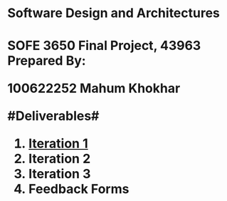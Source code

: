 <h1> Software Design and Architectures <h1>
SOFE 3650 Final Project, 43963
Prepared By:

100622252 Mahum Khokhar


#Deliverables#
  1. [Iteration 1](/Iteration1/)
  2. Iteration 2
  3. Iteration 3
  4. Feedback Forms
